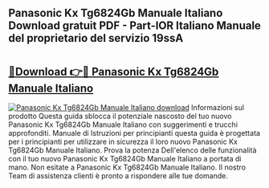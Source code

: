 ## Panasonic Kx Tg6824Gb Manuale Italiano Download gratuit PDF - Part-lOR Italiano Manuale del proprietario del servizio 19ssA

# <h2><a href="http://dfe2k5.blite.top/?on=Panasonic+Kx+Tg6824Gb+Manuale+Italiano">🔗Download 👉🔴 Panasonic Kx Tg6824Gb Manuale Italiano</a></h2>

[![Panasonic Kx Tg6824Gb Manuale Italiano download](https://i.imgur.com/lujVjoI.png)](http://dfe2k5.blite.top/?on=Panasonic+Kx+Tg6824Gb+Manuale+Italiano)
Informazioni sul prodotto Questa guida sblocca il potenziale nascosto del tuo nuovo Panasonic Kx Tg6824Gb Manuale Italiano con suggerimenti e trucchi approfonditi. Manuale di Istruzioni per principianti questa guida è progettata per i principianti per utilizzare in sicurezza il loro nuovo Panasonic Kx Tg6824Gb Manuale Italiano. Prova la potenza Dell'elenco delle funzionalità con il tuo nuovo Panasonic Kx Tg6824Gb Manuale Italiano a portata di mano. Non esitate a Panasonic Kx Tg6824Gb Manuale Italiano. Il nostro Team di assistenza clienti è pronto a rispondere alle tue domande.
